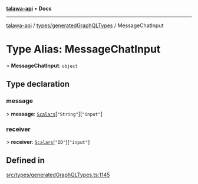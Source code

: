 [**talawa-api**](../../../README.md) • **Docs**

***

[talawa-api](../../../modules.md) / [types/generatedGraphQLTypes](../README.md) / MessageChatInput

# Type Alias: MessageChatInput

\> **MessageChatInput**: `object`

## Type declaration

### message

\> **message**: [`Scalars`](Scalars.md)\[`"String"`\]\[`"input"`\]

### receiver

\> **receiver**: [`Scalars`](Scalars.md)\[`"ID"`\]\[`"input"`\]

## Defined in

[src/types/generatedGraphQLTypes.ts:1145](https://github.com/PalisadoesFoundation/talawa-api/blob/fb5076f344cd74d4e51c692cbc70fc337bf1ac39/src/types/generatedGraphQLTypes.ts#L1145)
